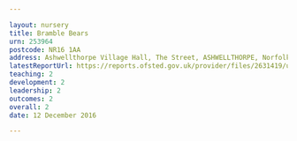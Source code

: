 ```yaml
---

layout: nursery
title: Bramble Bears
urn: 253964
postcode: NR16 1AA
address: Ashwellthorpe Village Hall, The Street, ASHWELLTHORPE, Norfolk, NR16 1AA
latestReportUrl: https://reports.ofsted.gov.uk/provider/files/2631419/urn/253964.pdf
teaching: 2
development: 2
leadership: 2
outcomes: 2
overall: 2
date: 12 December 2016

---
```


